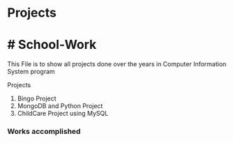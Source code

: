 # Projects
<h1># School-Work</h1>
<p>This File is to show all projects done over the years in Computer Information System program</p>
Projects



<div>
<ol>
  <li>Bingo Project</li>
  <li>MongoDB and Python Project</li>
  <li>ChildCare Project using MySQL</li>

  
</ol>
</div>


<section>
  <h3>Works accomplished</h3>
</section>

